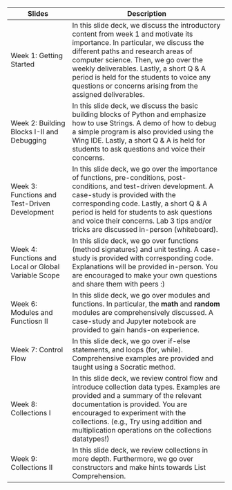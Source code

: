 | Slides | Description | 
| ----- | ----- | 
| Week 1: Getting Started | In this slide deck, we discuss the introductory content from week 1 and motivate its importance. In particular, we discuss the different paths and research areas of computer science. Then, we go over the weekly deliverables. Lastly, a short Q & A period is held for the students to voice any questions or concerns arising from the assigned deliverables. |
| Week 2: Building Blocks I-II and Debugging | In this slide deck, we discuss the basic building blocks of Python and emphasize how to use Strings. A demo of how to debug a simple program is also provided using the Wing IDE. Lastly, a short Q & A is held for students to ask questions and voice their concerns.
| Week 3: Functions and Test-Driven Development | In this slide deck, we go over the importance of functions, pre-conditions, post-conditions, and test-driven development. A case-study is provided with the corresponding code. Lastly, a short Q & A period is held for students to ask questions and voice their concerns. Lab 3 tips and/or tricks are discussed in-person (whiteboard).
| Week 4: Functions and Local or Global Variable Scope | In this slide deck, we go over functions (method signatures) and unit testing. A case-study is provided with corresponding code. Explanations will be provided in-person. You are encouraged to make your own questions and share them with peers :)
| Week 6: Modules and Functiosn II | In this slide deck, we go over modules and functions. In particular, the **math** and **random** modules are comprehensively discussed. A case-study and Jupyter notebook are provided to gain hands-on experience. 
| Week 7: Control Flow | In this slide deck, we go over if-else statements, and loops (for, while). Comprehensive examples are provided and taught using a Socratic method. 
| Week 8: Collections I | In this slide deck, we review control flow and introduce collection data types. Examples are provided and a summary of the relevant documentation is provided. You are encouraged to experiment with the collections. (e.g., Try using addition and multiplication operations on the collections datatypes!)
| Week 9: Collections II | In this slide deck, we review collections in more depth. Furthermore, we go over constructors and make hints towards List Comprehension. 